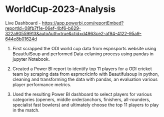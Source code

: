# WorldCup-2023-Analysis

Live Dashboard - https://app.powerbi.com/reportEmbed?reportId=08fb7f1e-06ef-4bf6-b629-322a90559913&autoAuth=true&ctid=d4963ce2-af94-4122-95a9-644e8b01624d

1. First scrapped the ODI world cup data from espnsports website using BeautfulSoup and performed Data celaning process using pandas in jupyter Notebook.

2. Created a Power BI report to identify top 11 players for a ODI cricket team by scraping data from espmcricinfo with Beautifulsoup in python, cleaning and transforming the data with pandas, an evaluation various player performance metrics.

3. Used the resulting Power BI dashboard to select players for various categories (openers, middle order/anchors, finishers, all-rounders, specialist fast bowlers) and ultimately choose the top 11 players to play in the match.
